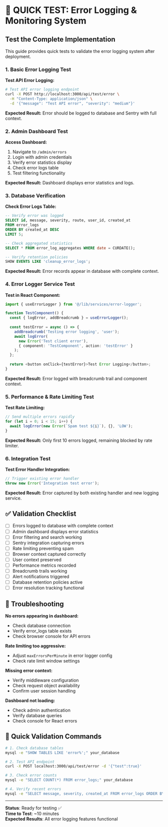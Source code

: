 # 🧪 QUICK TEST: Error Logging & Monitoring System

## Test the Complete Implementation

This guide provides quick tests to validate the error logging system after deployment.

### 1. Basic Error Logging Test

**Test API Error Logging:**
```bash
# Test API error logging endpoint
curl -X POST http://localhost:3000/api/test/error \
  -H "Content-Type: application/json" \
  -d '{"message": "Test API error", "severity": "medium"}'
```

**Expected Result:** Error should be logged to database and Sentry with full context.

### 2. Admin Dashboard Test

**Access Dashboard:**
1. Navigate to `/admin/errors` 
2. Login with admin credentials
3. Verify error statistics display
4. Check error logs table
5. Test filtering functionality

**Expected Result:** Dashboard displays error statistics and logs.

### 3. Database Verification

**Check Error Logs Table:**
```sql
-- Verify error was logged
SELECT id, message, severity, route, user_id, created_at 
FROM error_logs 
ORDER BY created_at DESC 
LIMIT 5;

-- Check aggregated statistics
SELECT * FROM error_log_aggregates WHERE date = CURDATE();

-- Verify retention policies
SHOW EVENTS LIKE 'cleanup_error_logs';
```

**Expected Result:** Error records appear in database with complete context.

### 4. Error Logger Service Test

**Test in React Component:**
```typescript
import { useErrorLogger } from '@/lib/services/error-logger';

function TestComponent() {
  const { logError, addBreadcrumb } = useErrorLogger();
  
  const testError = async () => {
    addBreadcrumb('Testing error logging', 'user');
    await logError(
      new Error('Test client error'), 
      { component: 'TestComponent', action: 'testError' }
    );
  };
  
  return <button onClick={testError}>Test Error Logging</button>;
}
```

**Expected Result:** Error logged with breadcrumb trail and component context.

### 5. Performance & Rate Limiting Test

**Test Rate Limiting:**
```javascript
// Send multiple errors rapidly
for (let i = 0; i < 15; i++) {
  await logError(new Error(`Spam test ${i}`), {}, 'LOW');
}
```

**Expected Result:** Only first 10 errors logged, remaining blocked by rate limiter.

### 6. Integration Test

**Test Error Handler Integration:**
```typescript
// Trigger existing error handler
throw new Error('Integration test error');
```

**Expected Result:** Error captured by both existing handler and new logging service.

## ✅ Validation Checklist

- [ ] Errors logged to database with complete context
- [ ] Admin dashboard displays error statistics 
- [ ] Error filtering and search working
- [ ] Sentry integration capturing errors
- [ ] Rate limiting preventing spam
- [ ] Browser context captured correctly
- [ ] User context preserved
- [ ] Performance metrics recorded
- [ ] Breadcrumb trails working
- [ ] Alert notifications triggered
- [ ] Database retention policies active
- [ ] Error resolution tracking functional

## 🚨 Troubleshooting

**No errors appearing in dashboard:**
- Check database connection
- Verify error_logs table exists
- Check browser console for API errors

**Rate limiting too aggressive:**
- Adjust `maxErrorsPerMinute` in error logger config
- Check rate limit window settings

**Missing error context:**
- Verify middleware configuration
- Check request object availability
- Confirm user session handling

**Dashboard not loading:**
- Check admin authentication
- Verify database queries
- Check console for React errors

## 🎯 Quick Validation Commands

```bash
# 1. Check database tables
mysql -e "SHOW TABLES LIKE 'error%';" your_database

# 2. Test API endpoint
curl -X POST localhost:3000/api/test/error -d '{"test":true}'

# 3. Check error counts
mysql -e "SELECT COUNT(*) FROM error_logs;" your_database

# 4. Verify recent errors
mysql -e "SELECT message, severity, created_at FROM error_logs ORDER BY created_at DESC LIMIT 3;" your_database
```

---

**Status**: Ready for testing ✅  
**Time to Test**: ~10 minutes  
**Expected Results**: All error logging features functional